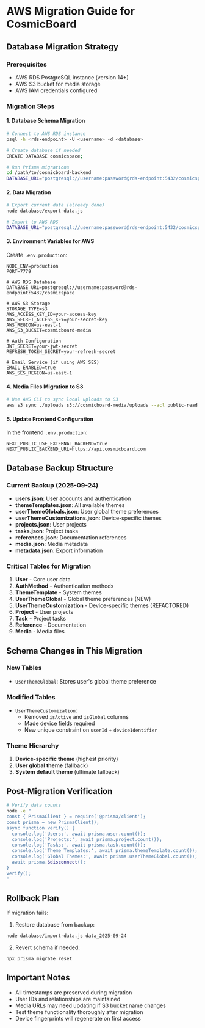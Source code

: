 # AWS Migration Guide for CosmicBoard

## Database Migration Strategy

### Prerequisites
- AWS RDS PostgreSQL instance (version 14+)
- AWS S3 bucket for media storage
- AWS IAM credentials configured

### Migration Steps

#### 1. Database Schema Migration

```bash
# Connect to AWS RDS instance
psql -h <rds-endpoint> -U <username> -d <database>

# Create database if needed
CREATE DATABASE cosmicspace;

# Run Prisma migrations
cd /path/to/cosmicboard-backend
DATABASE_URL="postgresql://username:password@rds-endpoint:5432/cosmicspace" npx prisma migrate deploy
```

#### 2. Data Migration

```bash
# Export current data (already done)
node database/export-data.js

# Import to AWS RDS
DATABASE_URL="postgresql://username:password@rds-endpoint:5432/cosmicspace" node database/import-data.js data_2025-09-24
```

#### 3. Environment Variables for AWS

Create `.env.production`:

```env
NODE_ENV=production
PORT=7779

# AWS RDS Database
DATABASE_URL=postgresql://username:password@rds-endpoint:5432/cosmicspace

# AWS S3 Storage
STORAGE_TYPE=s3
AWS_ACCESS_KEY_ID=your-access-key
AWS_SECRET_ACCESS_KEY=your-secret-key
AWS_REGION=us-east-1
AWS_S3_BUCKET=cosmicboard-media

# Auth Configuration
JWT_SECRET=your-jwt-secret
REFRESH_TOKEN_SECRET=your-refresh-secret

# Email Service (if using AWS SES)
EMAIL_ENABLED=true
AWS_SES_REGION=us-east-1
```

#### 4. Media Files Migration to S3

```bash
# Use AWS CLI to sync local uploads to S3
aws s3 sync ./uploads s3://cosmicboard-media/uploads --acl public-read
```

#### 5. Update Frontend Configuration

In the frontend `.env.production`:

```env
NEXT_PUBLIC_USE_EXTERNAL_BACKEND=true
NEXT_PUBLIC_BACKEND_URL=https://api.cosmicboard.com
```

## Database Backup Structure

### Current Backup (2025-09-24)
- **users.json**: User accounts and authentication
- **themeTemplates.json**: All available themes
- **userThemeGlobals.json**: User global theme preferences
- **userThemeCustomizations.json**: Device-specific themes
- **projects.json**: User projects
- **tasks.json**: Project tasks
- **references.json**: Documentation references
- **media.json**: Media metadata
- **metadata.json**: Export information

### Critical Tables for Migration
1. **User** - Core user data
2. **AuthMethod** - Authentication methods
3. **ThemeTemplate** - System themes
4. **UserThemeGlobal** - Global theme preferences (NEW)
5. **UserThemeCustomization** - Device-specific themes (REFACTORED)
6. **Project** - User projects
7. **Task** - Project tasks
8. **Reference** - Documentation
9. **Media** - Media files

## Schema Changes in This Migration

### New Tables
- `UserThemeGlobal`: Stores user's global theme preference

### Modified Tables
- `UserThemeCustomization`:
  - Removed `isActive` and `isGlobal` columns
  - Made device fields required
  - New unique constraint on `userId` + `deviceIdentifier`

### Theme Hierarchy
1. **Device-specific theme** (highest priority)
2. **User global theme** (fallback)
3. **System default theme** (ultimate fallback)

## Post-Migration Verification

```bash
# Verify data counts
node -e "
const { PrismaClient } = require('@prisma/client');
const prisma = new PrismaClient();
async function verify() {
  console.log('Users:', await prisma.user.count());
  console.log('Projects:', await prisma.project.count());
  console.log('Tasks:', await prisma.task.count());
  console.log('Theme Templates:', await prisma.themeTemplate.count());
  console.log('Global Themes:', await prisma.userThemeGlobal.count());
  await prisma.$disconnect();
}
verify();
"
```

## Rollback Plan

If migration fails:

1. Restore database from backup:
```bash
node database/import-data.js data_2025-09-24
```

2. Revert schema if needed:
```bash
npx prisma migrate reset
```

## Important Notes

- All timestamps are preserved during migration
- User IDs and relationships are maintained
- Media URLs may need updating if S3 bucket name changes
- Test theme functionality thoroughly after migration
- Device fingerprints will regenerate on first access